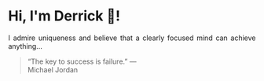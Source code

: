 # Hi, I'm Derrick 👋!
<p align="justify">I admire uniqueness and believe that a clearly focused mind can achieve anything...</p> 
<!-- #quote-start -->
<blockquote>&ldquo;The key to success is failure.&rdquo; &mdash; <footer>Michael Jordan</footer></blockquote>
<!-- #quote-end -->
